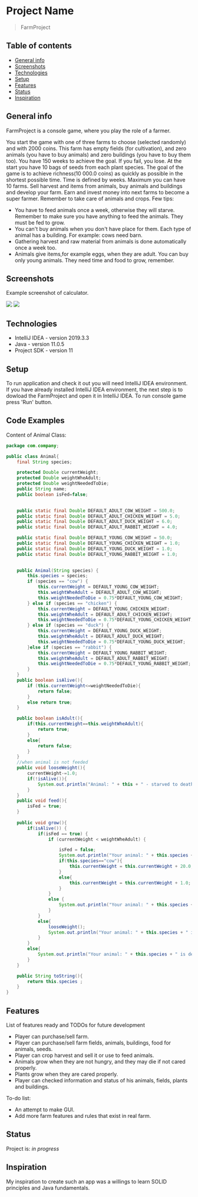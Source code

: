 # Project Name
> FarmProject

## Table of contents
* [General info](#general-info)
* [Screenshots](#screenshots)
* [Technologies](#technologies)
* [Setup](#setup)
* [Features](#features)
* [Status](#status)
* [Inspiration](#inspiration)


## General info
FarmProject is a console game, where you play the role of a farmer.

You start the game with one of three farms to choose (selected randomly) and with 2000 coins.
This farm has empty fields (for cultivation), and zero animals (you have to buy animals)
and zero buildings (you have to buy them too).
You have 150 weeks to achieve the goal. If you fail, you lose.
At the start you have 10 bags of seeds from each plant species.
The goal of the game is to achieve richness(10 000.0 coins) as quickly as possible in the shortest possible time.
Time is defined by weeks. Maximum you can have 10 farms.
Sell harvest and items from animals, buy animals and buildings and develop your farm.
Earn and invest money into next farms to become a super farmer. Remember to take care of animals and crops.
Few tips: 
- You have to feed animals once a week, otherwise they will starve.
 Remember to make sure you have anything to feed the animals. They must be fed to grow.
- You can't buy animals when you don't have place for them. Each type of animal has a building. For example: cows need barn.
- Gathering harvest and raw material from animals is done automatically once a week too.
- Animals give items,for example eggs, when they are adult. You can buy only young animals. They need time and food to grow, remember.


## Screenshots
Example screenshot of calculator.

<img src=./img/screenshot.PNG>
<img src=./img/screenshot1.PNG >


## Technologies
* IntelliJ IDEA - version 2019.3.3
* Java - version 11.0.5
* Project SDK - version 11

## Setup
To run application and check it out you will need IntelliJ IDEA environment. If you have already installed IntelliJ IDEA environment,
the next step is to dowload the FarmProject and open it in IntelliJ IDEA. To run console game press 'Run' button. 

## Code Examples
Content of Animal Class:
```Java
package com.company;

public class Animal{
    final String species;

    protected Double currentWeight;
    protected Double weightWheAdult;
    protected Double weightNeededToDie;
    public String name;
    public boolean isFed=false;
    

    public static final Double DEFAULT_ADULT_COW_WEIGHT = 500.0;
    public static final Double DEFAULT_ADULT_CHICKEN_WEIGHT = 5.0;
    public static final Double DEFAULT_ADULT_DUCK_WEIGHT = 6.0;
    public static final Double DEFAULT_ADULT_RABBIT_WEIGHT = 4.0;

    public static final Double DEFAULT_YOUNG_COW_WEIGHT = 50.0;
    public static final Double DEFAULT_YOUNG_CHICKEN_WEIGHT = 1.0;
    public static final Double DEFAULT_YOUNG_DUCK_WEIGHT = 1.0;
    public static final Double DEFAULT_YOUNG_RABBIT_WEIGHT = 1.0;

    
    public Animal(String species) {
        this.species = species;
        if (species == "cow") {
            this.currentWeight = DEFAULT_YOUNG_COW_WEIGHT;
            this.weightWheAdult = DEFAULT_ADULT_COW_WEIGHT;
            this.weightNeededToDie = 0.75*DEFAULT_YOUNG_COW_WEIGHT;
        } else if (species == "chicken") {
            this.currentWeight = DEFAULT_YOUNG_CHICKEN_WEIGHT;
            this.weightWheAdult = DEFAULT_ADULT_CHICKEN_WEIGHT;
            this.weightNeededToDie = 0.75*DEFAULT_YOUNG_CHICKEN_WEIGHT;
        } else if (species == "duck") {
            this.currentWeight = DEFAULT_YOUNG_DUCK_WEIGHT;
            this.weightWheAdult = DEFAULT_ADULT_DUCK_WEIGHT;
            this.weightNeededToDie = 0.75*DEFAULT_YOUNG_DUCK_WEIGHT;
        }else if (species == "rabbit") {
            this.currentWeight = DEFAULT_YOUNG_RABBIT_WEIGHT;
            this.weightWheAdult = DEFAULT_ADULT_RABBIT_WEIGHT;
            this.weightNeededToDie = 0.75*DEFAULT_YOUNG_RABBIT_WEIGHT;
        }
    }
    public boolean isAlive(){
        if (this.currentWeight<=weightNeededToDie){
            return false;
        }
        else return true;
    }

    public boolean isAdult(){
        if(this.currentWeight==this.weightWheAdult){
            return true;
        }
        else{
            return false;
        }
    }
    //when animal is not feeded
    public void looseWeight(){
        currentWeight-=1.0;
        if(!isAlive()){
            System.out.println("Animal: " + this + " - starved to death.");
        }
    }
    public void feed(){
        isFed = true;
    }
    
    public void grow(){
        if(isAlive()) {
            if(isFed == true) {
                if (currentWeight < weightWheAdult) {

                    isFed = false;
                    System.out.println("Your animal: " + this.species + " is growing.");
                    if(this.species=="cow"){
                        this.currentWeight = this.currentWeight + 20.0;
                    }
                    else{
                        this.currentWeight = this.currentWeight + 1.0;
                    }
                }
                else {
                    System.out.println("Your animal: " + this.species + " is adult.");
                }
            }
            else{
                looseWeight();
                System.out.println("Your animal: " + this.species + " is hungry, because in these week it didn't get food.");
            }
        }
        else{
            System.out.println("Your animal: " + this.species + " is dead, becouse you don't feed it proprerly.");
        }
    }

    public String toString(){
        return this.species ;
    }
}

```

## Features
List of features ready and TODOs for future development
* Player can purchase/sell farm.
* Player can purchase/sell farm fields, animals, buildings, food for animals, seeds.
* Player can crop harvest and sell it or use to feed animals.
* Animals grow when they are not hungry, and they may die if not cared properly.
* Plants grow when they are cared properly.
* Player can checked information and status of his animals, fields, plants and buildings.



To-do list:
* An attempt to make GUI.
* Add more farm features and rules that exist in real farm.

## Status
Project is: _in progress_

## Inspiration
My inspiration to create such an app was a willings to learn SOLID principles and Java fundamentals. 
